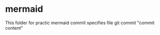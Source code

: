 # mermaid
This folder for practic mermaid 
commit specifies file 
git commit <filename> "commit content"

